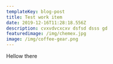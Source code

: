 ```yaml
---
templateKey: blog-post
title: Test work item
date: 2019-12-16T11:28:18.556Z
description: cvxvdvcxcxv dsfsd dsss gd
featuredimage: /img/chemex.jpg
image: /img/coffee-gear.png
---
```

Hellow there

